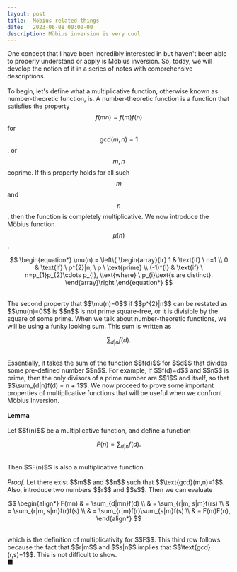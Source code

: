 ```yaml
---
layout: post
title:  Möbius related things
date:   2023-06-08 00:00-00
description: Möbius inversion is very cool
---
```


One concept that I have been incredibly interested in but haven't been able to properly understand or apply is Möbius inversion. So, today, we will develop the notion of it in a series of notes with comprehensive descriptions. 
<br>
<br>
To begin, let's define what a multiplicative function, otherwise known as number-theoretic function, is. A number-theoretic function is a function that satisfies the property $$f(mn) = f(m)f(n)$$ for $$\text{gcd}(m,n)=1$$, or $$m,n$$ coprime. If this property holds for all such $$m$$ and $$n$$, then the function is completely multiplicative. We now introduce the Möbius function $$\mu(n)$$. 
<br>

$$
\begin{equation*}
\mu(n) = \left\{
\begin{array}{lr}
1 & \text{if} \ n=1 \\
0 & \text{if} \ p^{2}|n, \ p \ \text{prime} \\ 
(-1)^{l} & \text{if} \ n=p_{1}p_{2}\cdots p_{l}, \text{where} \ p_{i}\text{s are distinct}. 
\end{array}\right
\end{equation*}
$$

<br>
The second property that $$\mu(n)=0$$ if $$p^{2}|n$$ can be restated as $$\mu(n)=0$$ is $$n$$ is not prime square-free, or it is divisible by the square of some prime. When we talk about number-theoretic functions, we will be using a funky looking sum. This sum is written as
<br>

$$
\sum_{d|n}f(d).
$$

<br>
Essentially, it takes the sum of the function $$f(d)$$ for $$d$$ that divides some pre-defined number $$n$$. For example, If $$f(d)=d$$ and $$n$$ is prime, then the only divisors of a prime number are $$1$$ and itself, so that $$\sum_{d|n}f(d) = n + 1$$. We now proceed to prove some important properties of multiplicative functions that will be useful when we confront Möbius Inversion. 
<br>
<br>
<b> Lemma </b>
<br>
<br>
Let $$f(n)$$ be a multiplicative function, and define a function 
<br>

$$
F(n) = \sum_{d|n}f(d).
$$

<br>
Then $$F(n)$$ is also a multiplicative function.
<br>
<br>
<i> Proof. </i> Let there exist $$m$$ and $$n$$ such that $$\text{gcd}(m,n)=1$$. Also, introduce two numbers $$r$$ and $$s$$. Then we can evaluate
<br>

$$
\begin{align*}
F(mn) &
= \sum_{d|mn}f(d) \\ & 
= \sum_{r|m, s|m}f(rs) \\ &
= \sum_{r|m, s|m}f(r)f(s) \\ &
= \sum_{r|m}f(r)\sum_{s|m}f(s) \\ &
= F(m)F(n),
\end{align*}
$$

<br>
which is the definition of multiplicativity for $$F$$. This third row follows because the fact that $$r|m$$ and $$s|n$$ implies that $$\text{gcd}(r,s)=1$$. This is not difficult to show. 
<br>
■














































